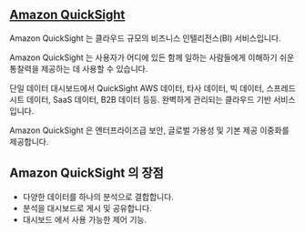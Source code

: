 ## [Amazon QuickSight](https://docs.aws.amazon.com/ko_kr/quicksight/latest/user/welcome.html)

Amazon QuickSight 는 클라우드 규모의 비즈니스 인텔리전스(BI) 서비스입니다.

Amazon QuickSight 는 사용자가 어디에 있든 함께 일하는 사람들에게 이해하기 쉬운 통찰력을 제공하는 데 사용할 수 있습니다. 

단일 데이터 대시보드에서 QuickSight AWS 데이터, 타사 데이터, 빅 데이터, 스프레드시트 데이터, SaaS 데이터, B2B 데이터 등등. 완벽하게 관리되는 클라우드 기반 서비스입니다.

Amazon QuickSight 은 엔터프라이즈급 보안, 글로벌 가용성 및 기본 제공 이중화를 제공합니다.

## Amazon QuickSight 의 장점

   * 다양한 데이터를 하나의 분석으로 결합합니다.
   * 분석을 대시보드로 게시 및 공유합니다.
   * 대시보드 에서 사용 가능한 제어 기능.
